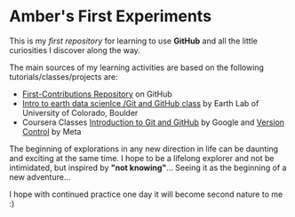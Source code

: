 # Amber's First Experiments
This is my *first repository* for learning to use **GitHub** and all the little curiosities I discover along the way.

The main sources of my learning activities are based on the following tutorials/classes/projects are:
* [First-Contributions Repository](https://github.com/firstcontributions/first-contributions) on GitHub
* [Intro to earth data scienIce /Git and GitHub class](https://www.earthdatascience.org/courses/intro-to-earth-data-science/git-github/) by Earth Lab of University of Colorado, Boulder 
* Coursera Classes [Introduction to Git and GitHub](https://www.coursera.org/learn/introduction-git-github/home/) by Google and [Version Control](https://www.coursera.org/learn/introduction-to-version-control/home/) by Meta

The beginning of explorations in any new direction in life can be daunting and exciting at the same time. I hope to be a lifelong explorer and not be intimidated, but inspired by **"not knowing"**... Seeing it as the beginning of a new adventure...

I hope with continued practice one day it will become second nature to me :)

